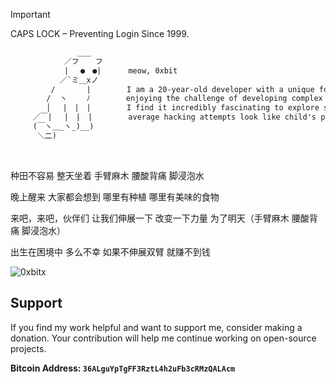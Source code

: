 > [!IMPORTANT]  
> CAPS LOCK – Preventing Login Since 1999.

```diff
               ___
            ／フ　  フ
            |　 ●　●|      meow, 0xbit
           ／`ミ＿xノ
         /　　　  |        I am a 20-year-old developer with a unique focus: creating advanced tools for Linux systems and
        /  ヽ　　 ﾉ        enjoying the challenge of developing complex software such as malware, PoC's, rootkits, botnets, trojans, and ransomware.
        │　 |　|　|        I find it incredibly fascinating to explore sophisticated hacking techniques and tools to make your
     ／￣|　 |　|　|        average hacking attempts look like child's play.
     (￣ヽ＿_ヽ_)__)       
      ＼二)

```

<p align="left">
<a href="https://0xbitx.github.io/Portfolio-website/" target="_blank"><img alt="" src="https://img.shields.io/badge/Website-000?logo=arch-linux&logoColor=yellow&style=for-the-badge" style="vertical-align:center" /></a>
<a href="https://0xbitx.github.io/0xbit-blog/" target="_blank"><img alt="" src="https://img.shields.io/badge/Blog-000?logo=blogger&logoColor=green&style=for-the-badge" style="vertical-align:center" /></a>
<a href="https://github.com/0xbitx" target="_blank"><img alt="" src="https://img.shields.io/badge/Github-000?logo=github&logoColor=white&style=for-the-badge" style="vertical-align:center" /></a>
<a href="https://discord.gg/sMq4gCQNFm" target="_blank"><img alt="" src="https://img.shields.io/badge/Discord-000?logo=discord&logoColor=blue&style=for-the-badge" style="vertical-align:center" /></a>
<a href="https://github.com/0xbitx" target="_blank"><img alt="" src="https://img.shields.io/badge/youtube-000?logo=youtube&logoColor=red&style=for-the-badge" style="vertical-align:center" /></a>
<a href="https://github.com/0xbitx" target="_blank"><img alt="" src="https://img.shields.io/badge/facebook-000?logo=facebook&logoColor=blue&style=for-the-badge" style="vertical-align:center" /></a>
<a href="https://twitter.com/0xbitxx" target="_blank"><img alt="" src="https://img.shields.io/badge/x-000?logo=x&logoColor=white&style=for-the-badge" style="vertical-align:center" /></a>

种田不容易 整天坐着 手臂麻木 腰酸背痛 脚浸泡水

晚上醒来 大家都会想到 哪里有种植 哪里有美味的食物

来吧，来吧，伙伴们 让我们伸展一下 改变一下力量 为了明天（手臂麻木 腰酸背痛 脚浸泡水）

出生在困境中 多么不幸 如果不伸展双臂 就赚不到钱

 <p align='left'><img src="https://komarev.com/ghpvc/?username=0xbitx&label=Total%20Profile%20Visitor&color=ef1023&style=for-the-badge" alt="0xbitx" /><br>

[](https://github-readme-stats.vercel.app/api?username=0xbitx&show_icons=true&show_icons=true&title_color=24A7FF&text_color=cccccc&bg_color=00000000&hide_border=true&icon_color=4F8CC9&hide_title=true&count_private=true&hide=prs)

## Support

If you find my work helpful and want to support me, consider making a donation. Your contribution will help me continue working on open-source projects.

**Bitcoin Address: `36ALguYpTgFF3RztL4h2uFb3cRMzQALAcm`**
   
